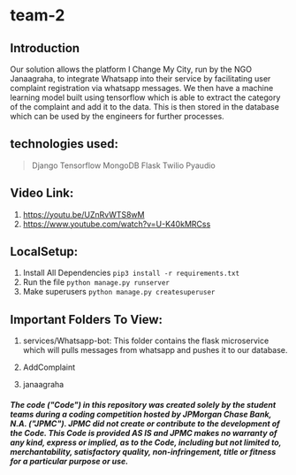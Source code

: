 # team-2

## Introduction

Our solution allows the platform I Change My City, run by the NGO Janaagraha, to integrate Whatsapp into their service by facilitating user complaint registration via whatsapp messages. We then have a machine learning model built using tensorflow which is able to extract the category of the complaint and add it to the data. This is then stored in the database which can be used by the engineers for further processes.


## technologies used: 
> Django
> Tensorflow
> MongoDB
> Flask
> Twilio
> Pyaudio


## Video Link: 
1. https://youtu.be/UZnRvWTS8wM
2. https://www.youtube.com/watch?v=U-K40kMRCss

## LocalSetup:

1. Install All Dependencies
  ``` pip3 install -r requirements.txt ```
2. Run the file
  ``` python manage.py runserver ```
3. Make superusers
  ```python manage.py createsuperuser```


## Important Folders To View:
1. services/Whatsapp-bot:
   This folder contains the flask microservice which will pulls messages from whatsapp and pushes it to our database. 

2. AddComplaint
3. janaagraha

##### The code ("Code") in this repository was created solely by the student teams during a coding competition hosted by JPMorgan Chase Bank, N.A. ("JPMC").						JPMC did not create or contribute to the development of the Code.  This Code is provided AS IS and JPMC makes no warranty of any kind, express or implied, as to the Code,						including but not limited to, merchantability, satisfactory quality, non-infringement, title or fitness for a particular purpose or use.